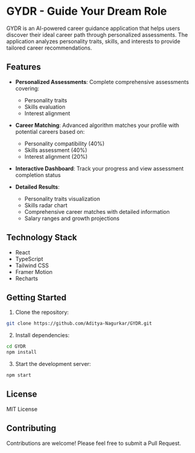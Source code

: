 # GYDR - Guide Your Dream Role

GYDR is an AI-powered career guidance application that helps users discover their ideal career path through personalized assessments. The application analyzes personality traits, skills, and interests to provide tailored career recommendations.

## Features

- **Personalized Assessments**: Complete comprehensive assessments covering:
  - Personality traits
  - Skills evaluation
  - Interest alignment

- **Career Matching**: Advanced algorithm matches your profile with potential careers based on:
  - Personality compatibility (40%)
  - Skills assessment (40%)
  - Interest alignment (20%)

- **Interactive Dashboard**: Track your progress and view assessment completion status

- **Detailed Results**: 
  - Personality traits visualization
  - Skills radar chart
  - Comprehensive career matches with detailed information
  - Salary ranges and growth projections

## Technology Stack

- React
- TypeScript
- Tailwind CSS
- Framer Motion
- Recharts

## Getting Started

1. Clone the repository:
```bash
git clone https://github.com/Aditya-Nagurkar/GYDR.git
```

2. Install dependencies:
```bash
cd GYDR
npm install
```

3. Start the development server:
```bash
npm start
```

## License

MIT License

## Contributing

Contributions are welcome! Please feel free to submit a Pull Request.
